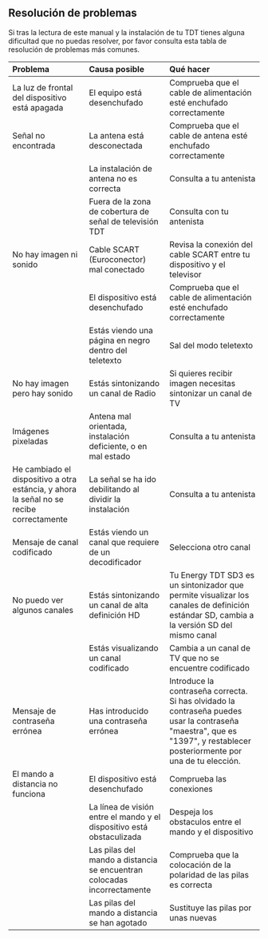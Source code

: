 ## Resolución de problemas

Si tras la lectura de este manual y la instalación de tu TDT tienes alguna dificultad que no puedas resolver, por favor consulta esta tabla de resolución de problemas más comunes.

| Problema | Causa posible | Qué hacer |
|:-------|:-------|:-------|
| La luz de frontal del dispositivo está apagada | El equipo está desenchufado | Comprueba que el cable de alimentación esté enchufado correctamente |
| Señal no encontrada | La antena está desconectada | Comprueba que el cable de antena esté enchufado correctamente |
|| La instalación de antena no es correcta | Consulta a tu antenista |
|| Fuera de la zona de cobertura de señal de televisión TDT | Consulta con tu antenista |
| No hay imagen ni sonido | Cable SCART (Euroconector) mal conectado | Revisa la conexión del cable SCART entre tu dispositivo y el televisor |
|| El dispositivo está desenchufado | Comprueba que el cable de alimentación esté enchufado correctamente |
|| Estás viendo una página en negro dentro del teletexto | Sal del modo teletexto |
| No hay imagen pero hay sonido | Estás sintonizando un canal de Radio | Si quieres recibir imagen necesitas sintonizar un canal de TV |
| Imágenes pixeladas | Antena mal orientada, instalación deficiente, o en mal estado | Consulta a tu antenista |
| He cambiado el dispositivo a otra estáncia, y ahora la señal no se recibe correctamente | La señal se ha ido debilitando al dividir la instalación | Consulta a tu antenista |
| Mensaje de canal codificado | Estás viendo un canal que requiere de un decodificador | Selecciona otro canal |
| No puedo ver algunos canales | Estás sintonizando un canal de alta definición HD  | Tu Energy TDT SD3 es un sintonizador que permite visualizar los canales de definición estándar SD, cambia a la versión SD del mismo canal |
|| Estás visualizando un canal codificado  | Cambia a un canal de TV que no se encuentre codificado |
| Mensaje de contraseña errónea | Has introducido una contraseña errónea | Introduce la contraseña correcta. Si has olvidado la contraseña puedes usar la contraseña "maestra", que es "1397", y restablecer posteriormente por una de tu elección. |
| El mando a distancia no funciona | El dispositivo está desenchufado | Comprueba las conexiones |
|| La línea de visión entre el mando y el dispositivo está obstaculizada | Despeja los obstaculos entre el mando y el dispositivo |
|| Las pilas del mando a distancia se encuentran colocadas incorrectamente | Comprueba que la colocación de la polaridad de las pilas es correcta |
|| Las pilas del mando a distancia se han agotado | Sustituye las pilas por unas nuevas |





